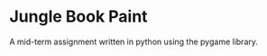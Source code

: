 Jungle Book Paint
===================

A mid-term assignment written in python using the pygame library.

